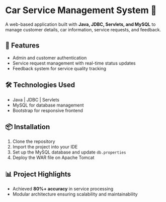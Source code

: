 # Car Service Management System 🚗

A web-based application built with **Java, JDBC, Servlets, and MySQL** to manage customer details, car information, service requests, and feedback.

## 🚀 Features
- Admin and customer authentication  
- Service request management with real-time status updates  
- Feedback system for service quality tracking  

## 🛠️ Technologies Used
- Java | JDBC | Servlets  
- MySQL for database management  
- Bootstrap for responsive frontend  

## 📦 Installation
1. Clone the repository  
2. Import the project into your IDE  
3. Set up the MySQL database and update `db.properties`  
4. Deploy the WAR file on Apache Tomcat  

## 📊 Project Highlights
- Achieved **80%+ accuracy** in service processing  
- Modular architecture ensuring scalability and maintainability  
